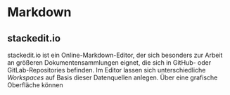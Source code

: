 # Markdown

## stackedit.io
 stackedit.io ist ein Online-Markdown-Editor, der sich besonders zur Arbeit an größeren Dokumentensammlungen eignet, die sich in GitHub- oder GitLab-Repositories befinden. Im Editor lassen sich unterschiedliche *Workspaces* auf Basis dieser Datenquellen anlegen. Über eine grafische Oberfläche können 
<!--stackedit_data:
eyJoaXN0b3J5IjpbNTQ5MDk3MjA4XX0=
-->